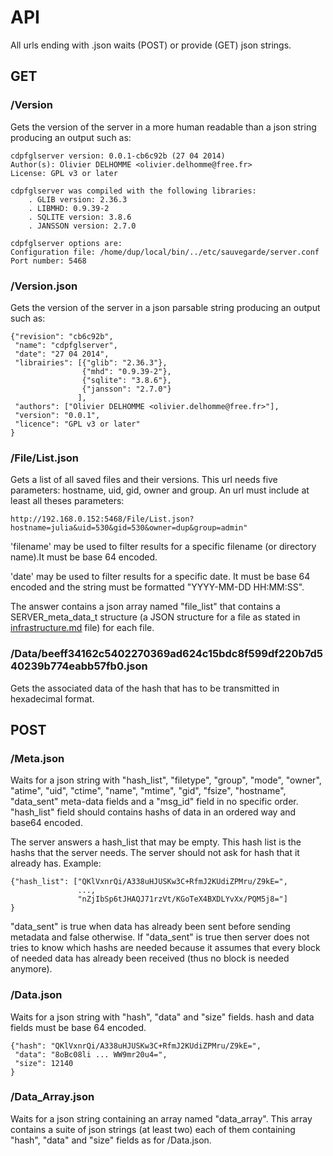 # API

All urls ending with .json waits (POST) or provide (GET) json strings.


## GET

### /Version

Gets the version of the server in a more human readable than a json string
producing an output such as:

    cdpfglserver version: 0.0.1-cb6c92b (27 04 2014)
    Author(s): Olivier DELHOMME <olivier.delhomme@free.fr>
    License: GPL v3 or later

    cdpfglserver was compiled with the following libraries:
        . GLIB version: 2.36.3
        . LIBMHD: 0.9.39-2
        . SQLITE version: 3.8.6
        . JANSSON version: 2.7.0

    cdpfglserver options are:
    Configuration file: /home/dup/local/bin/../etc/sauvegarde/server.conf
    Port number: 5468


### /Version.json

Gets the version of the server in a json parsable string producing an
output such as:

    {"revision": "cb6c92b",
     "name": "cdpfglserver",
     "date": "27 04 2014",
     "librairies": [{"glib": "2.36.3"},
                    {"mhd": "0.9.39-2"},
                    {"sqlite": "3.8.6"},
                    {"jansson": "2.7.0"}
                   ],
     "authors": ["Olivier DELHOMME <olivier.delhomme@free.fr>"],
     "version": "0.0.1",
     "licence": "GPL v3 or later"
    }


### /File/List.json

Gets a list of all saved files and their versions. This url needs five
parameters: hostname, uid, gid, owner and group. An url must include at
least all theses parameters:

    http://192.168.0.152:5468/File/List.json?hostname=julia&uid=530&gid=530&owner=dup&group=admin"

'filename' may be used to filter results for a specific filename (or
directory name).It must be base 64 encoded.

'date' may be used to filter results for a specific date. It must be
base 64 encoded and the string must be formatted "YYYY-MM-DD HH:MM:SS".

The answer contains a json array named "file_list" that contains a
SERVER_meta_data_t structure (a JSON structure for a file as stated in
[infrastructure.md](infrastructure.md) file) for each file.


### /Data/beeff34162c5402270369ad624c15bdc8f599df220b7d540239b774eabb57fb0.json

Gets the associated data of the hash that has to be transmitted in
hexadecimal format.


## POST

### /Meta.json

Waits for a json string with "hash_list", "filetype", "group", "mode",
"owner", "atime", "uid", "ctime", "name", "mtime", "gid", "fsize", "hostname",
"data_sent" meta-data fields and a "msg_id" field in no specific order.
"hash_list" field should contains hashs of data in an ordered way and
base64 encoded.

The server answers a hash_list that may be empty. This hash list is the
hashs that the server needs. The server should not ask for hash that it
already has. Example:

    {"hash_list": ["QKlVxnrQi/A338uHJUSKw3C+RfmJ2KUdiZPMru/Z9kE=",
                   ...,
                   "nZjIbSp6tJHAQJ71rzVt/KGoTeX4BXDLYvXx/PQM5j8="]
    }

"data_sent" is true when data has already been sent before sending
metadata and false otherwise. If "data_sent" is true then server does
not tries to know which hashs are needed because it assumes that every
block of needed data has already been received (thus no block is needed
anymore).


### /Data.json

Waits for a json string with "hash", "data" and "size" fields. hash
and data fields must be base 64 encoded.

    {"hash": "QKlVxnrQi/A338uHJUSKw3C+RfmJ2KUdiZPMru/Z9kE=",
     "data": "8oBc08li ... WW9mr20u4=",
     "size": 12140
    }


### /Data_Array.json

Waits for a json string containing an array named "data_array". This array
contains a suite of json strings (at least two) each of them containing
"hash", "data" and "size" fields as for /Data.json.
